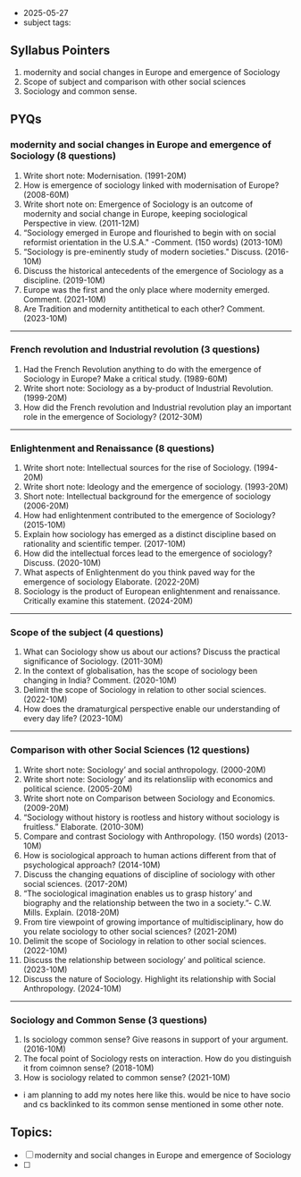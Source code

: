 * 2025-05-27
* subject tags: 
## Syllabus Pointers
1. modernity and social changes in Europe and emergence of Sociology
2. Scope of subject and comparison with other social sciences
3. Sociology and common sense.
## PYQs
### modernity and social changes in Europe and emergence of Sociology (8 questions)
1. Write short note: Modernisation. (1991-20M)
2. How is emergence of sociology linked with modernisation of Europe? (2008-60M)
3. Write short note on: Emergence of Sociology is an outcome of modernity and social change in Europe, keeping sociological Perspective in view. (2011-12M)
4. “Sociology emerged in Europe and flourished to begin with on social reformist orientation in the U.S.A." -Comment. (150 words) (2013-10M)
5. “Sociology is pre-eminently study of modern societies." Discuss. (2016-10M)
6. Discuss the historical antecedents of the emergence of Sociology as a discipline. (2019-10M)
7. Europe was the first and the only place where modernity emerged. Comment. (2021-10M)
8. Are Tradition and modernity antithetical to each other? Comment. (2023-10M)

---
### French revolution and Industrial revolution (3 questions)
1. Had the French Revolution anything to do with the emergence of Sociology in Europe? Make a critical study. (1989-60M)
2. Write short note: Sociology as a by-product of Industrial Revolution. (1999-20M)
3. How did the French revolution and Industrial revolution play an important role in the emergence of Sociology? (2012-30M)

---
### Enlightenment and Renaissance (8 questions)
1. Write short note: Intellectual sources for the rise of Sociology. (1994-20M)
2. Write short note: Ideology and the emergence of sociology. (1993-20M)
3. Short note: Intellectual background for the emergence of sociology (2006-20M)
4. How had enlightenment contributed to the emergence of Sociology? (2015-10M)
5. Explain how sociology has emerged as a distinct discipline based on rationality and scientific temper. (2017-10M)
6. How did the intellectual forces lead to the emergence of sociology? Discuss. (2020-10M)
7. What aspects of Enlightenment do you think paved way for the emergence of sociology Elaborate. (2022-20M)
8. Sociology is the product of European enlightenment and renaissance. Critically examine this statement. (2024-20M)

---
### Scope of the subject (4 questions)
1. What can Sociology show us about our actions? Discuss the practical significance of Sociology. (2011-30M)
2. In the context of globalisation, has the scope of sociology been changing in India? Comment. (2020-10M)
3. Delimit the scope of Sociology in relation to other social sciences. (2022-10M)
4. How does the dramaturgical perspective enable our understanding of every day life? (2023-10M) 

---
### Comparison with other Social Sciences (12 questions)
1. Write short note: Sociology’ and social anthropology. (2000-20M)
2. Write short note: Sociology’ and its relationsliip with economics and political science. (2005-20M)
3. Write short note on Comparison between Sociology and Economics. (2009-20M)
4. “Sociology without history is rootless and history without sociology is fruitless.” Elaborate. (2010-30M)
5. Compare and contrast Sociology with Anthropology. (150 words) (2013-10M)
6. How is sociological approach to human actions different from that of psychological approach? (2014-10M)
7. Discuss the changing equations of discipline of sociology with other social sciences. (2017-20M)
8. “The sociological imagination enables us to grasp history’ and biography and the relationship between the two in a society.”- C.W. Mills. Explain. (2018-20M)
9. From tire viewpoint of growing importance of multidisciplinary, how do you relate sociology to other social sciences? (2021-20M)
10. Delimit the scope of Sociology in relation to other social sciences. (2022-10M)
11. Discuss the relationship between sociology’ and political science. (2023-10M)
12. Discuss the nature of Sociology. Highlight its relationship with Social Anthropology. (2024-10M)
---
### Sociology and Common Sense (3 questions)
1. Is sociology common sense? Give reasons in support of your argument. (2016-10M)
2. The focal point of Sociology rests on interaction. How do you distinguish it from coimnon sense? (2018-10M)
3. How is sociology related to common sense? (2021-10M)

- i am planning to add my notes here like this. would be nice to have socio and cs backlinked to its common sense mentioned in some other note. 
## Topics: 

- [ ] modernity and social changes in Europe and emergence of Sociology
- [ ] 